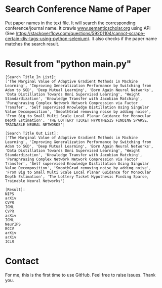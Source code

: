 # Search Conference Name of Paper
Put paper names in the text file. It will search the corresponding conference/journal name.
It crawls www.semanticscholar.org using API (See https://stackoverflow.com/questions/59201104/cannot-scrape-certain-div-tags-using-python-selenium). It also checks if the paper name matches the search result.

# Result from "python main.py"
```
[Search Title In List]:
['The Marginal Value of Adaptive Gradient Methods in Machine Learning', 'Improving Generalization Performance by Switching from Adam to SGD', 'Deep Mutual Learning', 'Born Again Neural Networks', 'Data Distillation Towards Omni Supervised Learning', 'Weight Standardization', 'Knowledge Transfer with Jacobian Matching', 'Paraphrasing Complex Network Network Compression via Factor Transfer', 'Self supervised Knowledge Distillation Using Singular Value Decomposition', 'SmoothGrad removing noise by adding noise', 'From Big to Small Multi Scale Local Planar Guidance for Monocular Depth Estimation', 'THE LOTTERY TICKET HYPOTHESIS FINDING SPARSE, TRAINABLE NEURAL NETWORKS']

[Search Title Out List]:
['The Marginal Value of Adaptive Gradient Methods in Machine Learning', 'Improving Generalization Performance by Switching from Adam to SGD', 'Deep Mutual Learning', 'Born Again Neural Networks', 'Data Distillation Towards Omni Supervised Learning', 'Weight Standardization', 'Knowledge Transfer with Jacobian Matching', 'Paraphrasing Complex Network Network Compression via Factor Transfer', 'Self supervised Knowledge Distillation Using Singular Value Decomposition', 'SmoothGrad removing noise by adding noise', 'From Big to Small Multi Scale Local Planar Guidance for Monocular Depth Estimation', 'The Lottery Ticket Hypothesis Finding Sparse, Trainable Neural Networks']

[Result]:
NIPS
arXiv
CVPR
ICML
CVPR
arXiv
ICML
NeurIPS
ECCV
arXiv
arXiv
ICLR
```

# Contact
For me, this is the first time to use GitHub. Feel free to raise issues. Thank you.
